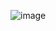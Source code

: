![image](https://github.com/labham1/BudgetBoutique-App/assets/65909814/79ba1cca-f200-4592-9070-f14dc493c298)
